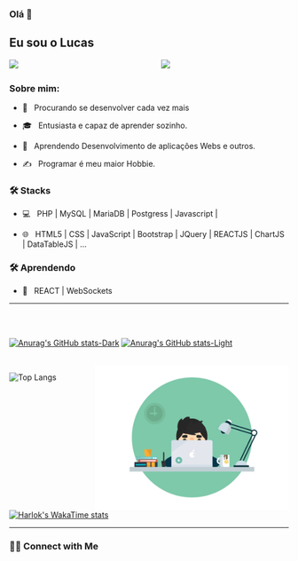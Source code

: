 ### Olá 👋<h2> Eu sou o Lucas</h2>

<img align='right' src="https://media.giphy.com/media/M9gbBd9nbDrOTu1Mqx/giphy.gif" width="230">

![](https://komarev.com/ghpvc/?username=umLusca)
<h3> Sobre mim: </h3>



- 🤔 &nbsp; Procurando se desenvolver cada vez mais

- 🎓 &nbsp; Entusiasta e capaz de aprender sozinho.

- 🌱 &nbsp; Aprendendo Desenvolvimento de aplicações Webs e outros.

- ✍️ &nbsp; Programar é meu maior Hobbie.



<h3>🛠 Stacks</h3>



- 💻 &nbsp; PHP | MySQL | MariaDB | Postgress | Javascript | 

- 🌐 &nbsp; HTML5 | CSS | JavaScript | Bootstrap | JQuery | REACTJS | ChartJS | DataTableJS | ...




<h3>🛠 Aprendendo</h3>

- 🔧 &nbsp; REACT | WebSockets

<hr>



<br/><br/>

[![Anurag's GitHub stats-Dark](https://github-readme-stats.vercel.app/api?username=umLusca&show_icons=true&theme=dark#gh-dark-mode-only)](https://github.com/anuraghazra/github-readme-stats#gh-dark-mode-only)
[![Anurag's GitHub stats-Light](https://github-readme-stats.vercel.app/api?username=umLusca&show_icons=true&theme=default#gh-light-mode-only)](https://github.com/anuraghazra/github-readme-stats#gh-light-mode-only)
<br/>

<br/>

<img src="https://github.com/nirala69/nirala69/blob/master/70804f7e25b11f29db904f2fa7b4cd9d.gif" width="350" align='right'>

![Top Langs](https://github-readme-stats.vercel.app/api/top-langs/?username=umLusca&show_icons=true)

<br><br>

[![Harlok's WakaTime stats](https://github-readme-stats.vercel.app/api/wakatime?username=umLusca)](https://github.com/anuraghazra/github-readme-stats)

<hr>



<h3> 🤝🏻 Connect with Me </h3>

<br>

<!--

<p align="center">

<a href="https://shivammalpani.netlify.app/"><img alt="Website" src="https://img.shields.io/badge/shivammalpani.netlify.app-black?style=flat-square&logo=google-chrome"></a>

<a href="https://www.linkedin.com/in/shivam-malpani-47a379198/"><img alt="LinkedIn" src="https://img.shields.io/badge/LinkedIn-Shivam%20Malpani-blue?style=flat-square&logo=linkedin"></a>

<a href="https://www.instagram.com/i__disbalance/"><img alt="Instagram" src="https://img.shields.io/badge/Instagram-i__disbalance-black?style=flat-square&logo=instagram"></a>

<a href="mailto:shivammalpani111@gmail.com"><img alt="Email" src="https://img.shields.io/badge/Email-shivammalpani111@gmail.com-blue?style=flat-square&logo=gmail"></a>

</p>





![Visitor count](https://visitor-badge.laobi.icu/badge?page_id=shivam0110.shivam0110)   <img src="https://media.giphy.com/media/dxn6fRlTIShoeBr69N/giphy.gif" width="30">





<hr>


